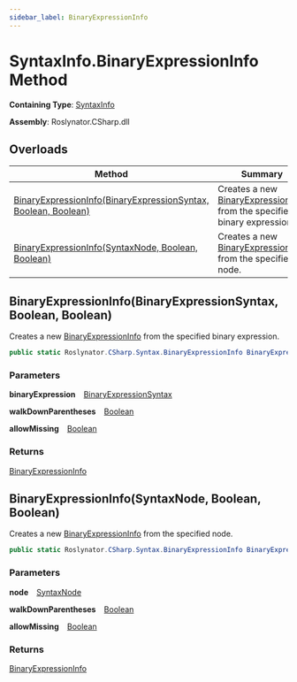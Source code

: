 ```yaml
---
sidebar_label: BinaryExpressionInfo
---
```


# SyntaxInfo\.BinaryExpressionInfo Method

**Containing Type**: [SyntaxInfo](../index.md)

**Assembly**: Roslynator\.CSharp\.dll

## Overloads

| Method | Summary |
| ------ | ------- |
| [BinaryExpressionInfo(BinaryExpressionSyntax, Boolean, Boolean)](#Roslynator_CSharp_SyntaxInfo_BinaryExpressionInfo_Microsoft_CodeAnalysis_CSharp_Syntax_BinaryExpressionSyntax_System_Boolean_System_Boolean_) | Creates a new [BinaryExpressionInfo](../../Syntax/BinaryExpressionInfo/index.md) from the specified binary expression\. |
| [BinaryExpressionInfo(SyntaxNode, Boolean, Boolean)](#Roslynator_CSharp_SyntaxInfo_BinaryExpressionInfo_Microsoft_CodeAnalysis_SyntaxNode_System_Boolean_System_Boolean_) | Creates a new [BinaryExpressionInfo](../../Syntax/BinaryExpressionInfo/index.md) from the specified node\. |

## BinaryExpressionInfo\(BinaryExpressionSyntax, Boolean, Boolean\) <a id="Roslynator_CSharp_SyntaxInfo_BinaryExpressionInfo_Microsoft_CodeAnalysis_CSharp_Syntax_BinaryExpressionSyntax_System_Boolean_System_Boolean_"></a>

  
Creates a new [BinaryExpressionInfo](../../Syntax/BinaryExpressionInfo/index.md) from the specified binary expression\.

```csharp
public static Roslynator.CSharp.Syntax.BinaryExpressionInfo BinaryExpressionInfo(Microsoft.CodeAnalysis.CSharp.Syntax.BinaryExpressionSyntax binaryExpression, bool walkDownParentheses = true, bool allowMissing = false)
```

### Parameters

**binaryExpression** &ensp; [BinaryExpressionSyntax](https://docs.microsoft.com/en-us/dotnet/api/microsoft.codeanalysis.csharp.syntax.binaryexpressionsyntax)

**walkDownParentheses** &ensp; [Boolean](https://docs.microsoft.com/en-us/dotnet/api/system.boolean)

**allowMissing** &ensp; [Boolean](https://docs.microsoft.com/en-us/dotnet/api/system.boolean)

### Returns

[BinaryExpressionInfo](../../Syntax/BinaryExpressionInfo/index.md)

## BinaryExpressionInfo\(SyntaxNode, Boolean, Boolean\) <a id="Roslynator_CSharp_SyntaxInfo_BinaryExpressionInfo_Microsoft_CodeAnalysis_SyntaxNode_System_Boolean_System_Boolean_"></a>

  
Creates a new [BinaryExpressionInfo](../../Syntax/BinaryExpressionInfo/index.md) from the specified node\.

```csharp
public static Roslynator.CSharp.Syntax.BinaryExpressionInfo BinaryExpressionInfo(Microsoft.CodeAnalysis.SyntaxNode node, bool walkDownParentheses = true, bool allowMissing = false)
```

### Parameters

**node** &ensp; [SyntaxNode](https://docs.microsoft.com/en-us/dotnet/api/microsoft.codeanalysis.syntaxnode)

**walkDownParentheses** &ensp; [Boolean](https://docs.microsoft.com/en-us/dotnet/api/system.boolean)

**allowMissing** &ensp; [Boolean](https://docs.microsoft.com/en-us/dotnet/api/system.boolean)

### Returns

[BinaryExpressionInfo](../../Syntax/BinaryExpressionInfo/index.md)

